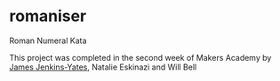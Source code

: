 romaniser
=========

Roman Numeral Kata

This project was completed in the second week of Makers Academy by <a href="http://jamesjenkinsyates.com">James Jenkins-Yates</a>, Natalie Eskinazi and Will Bell
